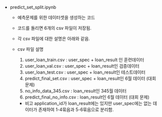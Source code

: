 - predict_set_split.ipynb
  - 예측문제를 위한 데이터셋을 생성하는 코드
  - 코드를 돌리면 6개의 csv 파일이 저장됨.
  - 각 csv 파일에 대한 설명은 아래와 같음.
  - csv 파일 설명
    1. user_loan_train.csv : user_spec + loan_result 인 훈련데이터
    2. user_loan_val.csv : user_spec + loan_result인 검증데이터
    3. user_loan_test.csv : user_spec + loan_result인 테스트데이터
    4. predict_final_set.csv : user_spec + loan_result인 6월 데이터 (대회 문제)
    5. no_info_data_345.csv : loan_result인 345월 데이터
    6. predict_final_no_info.csv : loan_result인 6월 데이터 (대회 문제)

    - 비고
      application_id가 loan_result에는 있지만 user_spec에는 없는 데이터가 존재하여 1-4묶음과 5-6묶음으로 분리함.
